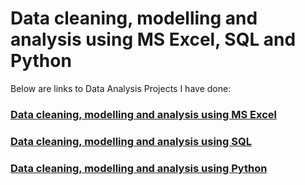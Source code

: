 # Data cleaning, modelling and analysis using MS Excel, SQL and Python

Below are links to Data Analysis Projects I have done:


### [Data cleaning, modelling and analysis using MS Excel](https://github.com/bukkywins/Data-Analysis_Project-1/blob/main/Project-1_Details.md)
### [Data cleaning, modelling and analysis using SQL](https://github.com/bukkywins/Data-Analysis_Project-1/blob/main/Project-2_Details.md)
### [Data cleaning, modelling and analysis using Python](https://github.com/bukkywins/Data-Analysis_Project-1/blob/main/Project-3_Details.md)

